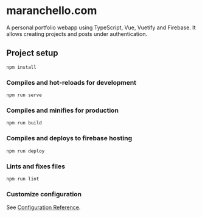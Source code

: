 # maranchello.com

A personal portfolio webapp using TypeScript, Vue, Vuetify and Firebase. It allows creating projects and posts under authentication.

## Project setup

```
npm install
```

### Compiles and hot-reloads for development

```
npm run serve
```

### Compiles and minifies for production

```
npm run build
```

### Compiles and deploys to firebase hosting

```
npm run deploy
```

### Lints and fixes files

```
npm run lint
```

### Customize configuration

See [Configuration Reference](https://cli.vuejs.org/config/).
